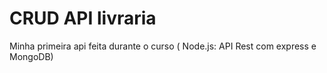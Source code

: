 <h1> CRUD API livraria</h1>
<p> Minha primeira api feita durante o curso ( Node.js: API Rest com express e MongoDB) </p>

